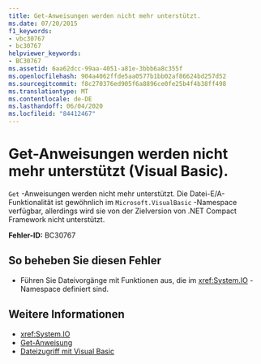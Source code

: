 ```yaml
---
title: Get-Anweisungen werden nicht mehr unterstützt.
ms.date: 07/20/2015
f1_keywords:
- vbc30767
- bc30767
helpviewer_keywords:
- BC30767
ms.assetid: 6aa62dcc-99aa-4051-a81e-3bbb6a8c355f
ms.openlocfilehash: 904a4062ffde5aa0577b1bb02af86624bd257d52
ms.sourcegitcommit: f8c270376ed905f6a8896ce0fe25b4f4b38ff498
ms.translationtype: MT
ms.contentlocale: de-DE
ms.lasthandoff: 06/04/2020
ms.locfileid: "84412467"
---
```

# <a name="get-statements-are-no-longer-supported-visual-basic"></a>Get-Anweisungen werden nicht mehr unterstützt (Visual Basic).
`Get` -Anweisungen werden nicht mehr unterstützt. Die Datei-E/A-Funktionalität ist gewöhnlich im `Microsoft.VisualBasic` -Namespace verfügbar, allerdings wird sie von der Zielversion von .NET Compact Framework nicht unterstützt.  
  
 **Fehler-ID:** BC30767  
  
## <a name="to-correct-this-error"></a>So beheben Sie diesen Fehler  
  
- Führen Sie Dateivorgänge mit Funktionen aus, die im <xref:System.IO> -Namespace definiert sind.  
  
## <a name="see-also"></a>Weitere Informationen

- <xref:System.IO>
- [Get-Anweisung](../language-reference/statements/get-statement.md)
- [Dateizugriff mit Visual Basic](../developing-apps/programming/drives-directories-files/file-access.md)
